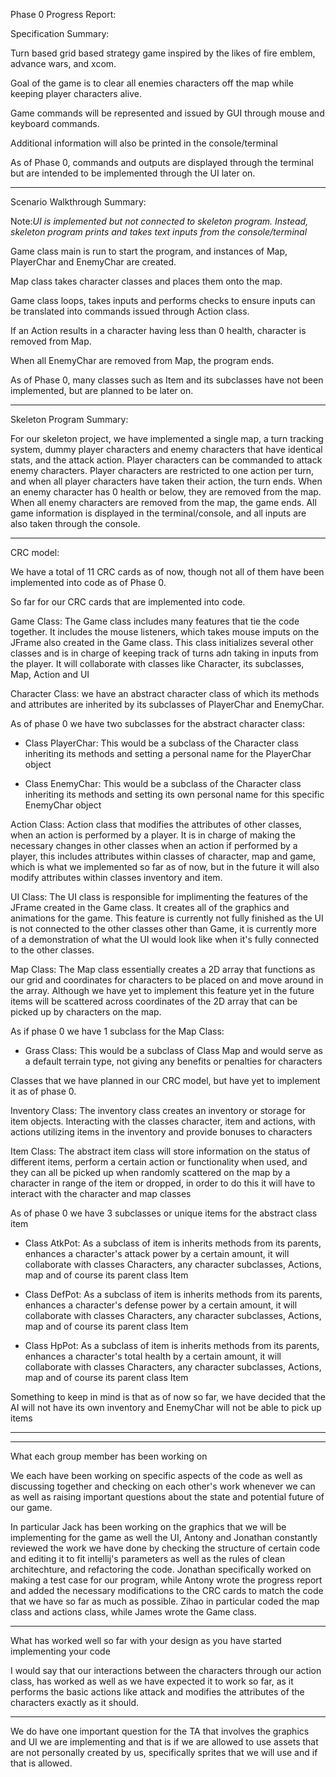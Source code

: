 Phase 0 Progress Report:

Specification Summary:

Turn based grid based strategy game inspired by the likes of fire emblem, advance wars, and xcom.

Goal of the game is to clear all enemies characters off the map while keeping player characters alive.

Game commands will be represented and issued by GUI through mouse and keyboard commands.

Additional information will also be printed in the console/terminal

As of Phase 0, commands and outputs are displayed through the terminal 
but are intended to be implemented through the UI later on.

-------------------------------------------------------------------------------------

Scenario Walkthrough Summary:

Note:*UI is implemented but not connected to skeleton program. Instead, skeleton program prints and takes text inputs from the console/terminal*

Game class main is run to start the program, and instances of Map, PlayerChar and EnemyChar are created.

Map class takes character classes and places them onto the map.

Game class loops, takes inputs and performs checks to ensure inputs can be translated into commands issued through Action class.

If an Action results in a character having less than 0 health, character is removed from Map.

When all EnemyChar are removed from Map, the program ends.

As of Phase 0, many classes such as Item and its subclasses have not been implemented, but are planned to be 
later on.

----------------------------------------------------------------------------------------------------
Skeleton Program Summary:

For our skeleton project, we have implemented a single map, a turn tracking system, dummy player characters and enemy characters
that have identical stats, and the attack action. Player characters can be commanded to attack enemy characters. Player
characters are restricted to one action per turn, and when all player characters have taken their action,
the turn ends. When an enemy character has 0 health or below, they are removed from the map.
When all enemy characters are removed from the map, the game ends. All game information is displayed in the terminal/console, 
and all inputs are also taken through the console.


----------------------------------------------------------------

CRC model:

We have a total of 11 CRC cards as of now, though not all of them have been implemented into code as of Phase 0.

So far for our CRC cards that are implemented into code.

Game Class: The Game class includes many features that tie the code together. It includes the mouse listeners, which takes mouse imputs on the JFrame also created in the Game class.
This class initializes several other classes and is in charge of keeping track of turns adn taking in inputs from the player. It will collaborate with
classes like Character, its subclasses, Map, Action and UI

Character Class: we have an abstract character class of which its methods and
attributes are inherited by its subclasses of PlayerChar and EnemyChar.

As of phase 0 we have two subclasses for the abstract character class:

- Class PlayerChar: This would be a subclass of the Character class inheriting its methods and setting
  a personal name for the PlayerChar object

- Class EnemyChar: This would be a subclass of the Character class inheriting its methods and setting
  its own personal name for this specific EnemyChar object

Action Class: Action class that modifies the attributes of other classes, when an action is performed by a player. It is in charge
of making the necessary changes in other classes when an action if performed by a player, this includes
attributes within classes of character, map and game, which is what we implemented so far as of now, but
in the future it will also modify attributes within classes inventory and item.

UI Class: The UI class is responsible for implimenting the features of the JFrame created in the Game class. It creates all of the 
graphics and animations for the game. This feature is currently not fully finished as the UI is not connected to the other classes
other than Game, it is currently more of a demonstration of what the UI would look like when it's fully connected to the other classes.

Map Class: The Map class essentially creates a 2D array that functions as our grid and coordinates for
characters to be placed on and move around in the array. Although we have yet to implement this feature yet
in the future items will be scattered across coordinates of the 2D array that can be picked up by characters
on the map.

As if phase 0 we have 1 subclass for the Map Class:

- Grass Class: This would be a subclass of Class Map and would serve as a default terrain type, not
  giving any benefits or penalties for characters

Classes that we have planned in our CRC model, but have yet to implement it as of phase 0.

Inventory Class: The inventory class creates an inventory or storage for item objects. Interacting
with the classes character, item and actions, with actions utilizing items in the inventory and
provide bonuses to characters

Item Class: The abstract item class will store information on the status of different items, perform
a certain action or functionality when used, and they can all be picked up when randomly scattered
on the map by a character in range of the item or dropped, in order to do this it will have to interact
with the character and map classes

As of phase 0 we have 3 subclasses or unique items for the abstract class item

- Class AtkPot: As a subclass of item is inherits methods from its parents, enhances a character's
  attack power by a certain amount, it will collaborate with classes Characters, any character subclasses,
  Actions, map and of course its parent class Item

- Class DefPot: As a subclass of item is inherits methods from its parents, enhances a character's
  defense power by a certain amount, it will collaborate with classes Characters, any character subclasses,
  Actions, map and of course its parent class Item

- Class HpPot: As a subclass of item is inherits methods from its parents, enhances a character's
  total health by a certain amount, it will collaborate with classes Characters, any character subclasses,
  Actions, map and of course its parent class Item

Something to keep in mind is that as of now so far, we have decided that the AI will not have its
own inventory and EnemyChar will not be able to pick up items

----------------------------------------------------------------



----------------------------------------------------------------

What each group member has been working on

We each have been working on specific aspects of the code as well as discussing together
and checking on each other's work whenever we can as well as raising important questions
about the state and potential future of our game.

In particular Jack has been working on the graphics that we will be implementing for
the game as well the UI, Antony and Jonathan constantly reviewed the work we have done by
checking the structure of certain code and editing it to fit intellij's parameters as well
as the rules of clean architechture, and refactoring the code. Jonathan specifically
worked on making a test case for our program, while Antony wrote the progress report and
added the necessary modifications to the CRC cards to match the code that we have so far
as much as possible. Zihao in particular coded the map class and actions class, while James
wrote the Game class.

----------------------------------------------------------------

What has worked well so far with your design as you have started implementing your code

I would say that our interactions between the characters through our action class, has worked
as well as we have expected it to work so far, as it performs the basic actions like attack
and modifies the attributes of the characters exactly as it should.

-----------------------------------------------------------------

We do have one important question for the TA that involves the graphics and UI we are implementing
and that is if we are allowed to use assets that are not personally created by us,
specifically sprites that we will use and if that is allowed.
